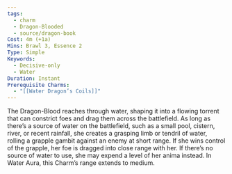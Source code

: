 ```yaml
---
tags:
  - charm
  - Dragon-Blooded
  - source/dragon-book
Cost: 4m (+1a)
Mins: Brawl 3, Essence 2
Type: Simple
Keywords:
  - Decisive-only
  - Water
Duration: Instant
Prerequisite Charms:
  - "[[Water Dragon’s Coils]]"
---
```

The Dragon-Blood reaches through water, shaping it into a flowing torrent that can constrict foes and drag them across the battlefield. As long as there’s a source of water on the battlefield, such as a small pool, cistern, river, or recent rainfall, she creates a grasping limb or tendril of water, rolling a grapple gambit against an enemy at short range. If she wins control of the grapple, her foe is dragged into close range with her. If there’s no source of water to use, she may expend a level of her anima instead. In Water Aura, this Charm’s range extends to medium.